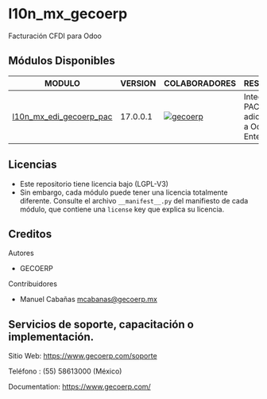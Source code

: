 # l10n_mx_gecoerp
Facturación CFDI para Odoo

[//]: # (addons)

## Módulos Disponibles
| MODULO | VERSION | COLABORADORES | RESUMEN | LICENCIA |
| ------ | ------ | ------ | ------ | ------ |
| [l10n_mx_edi_gecoerp_pac](l10n_mx_edi_gecoerp_pac/) | 17.0.0.1 | [![gecoerp](https://github.com/gecoerp.png?size=30px)](https://github.com/gecoerp) | Integra un PAC adicional a Odoo Enterprice | [OPL-1](https://www.gnu.org/licenses/license-list.html#OpenContentL) |

[//]: # (end addons)


## Licencias
* Este repositorio tiene licencia bajo (LGPL-V3)
* Sin embargo, cada módulo puede tener una licencia totalmente diferente. Consulte el archivo `__manifest__.py` del manifiesto de cada módulo, que contiene una `license` key que explica su licencia.

## Creditos

Autores

* GECOERP

Contribuidores

* Manuel Cabañas <mcabanas@gecoerp.mx>

## Servicios de soporte, capacitación o implementación.
Sitio Web: https://www.gecoerp.com/soporte

Teléfono : (55) 58613000 (México)

Documentation: https://www.gecoerp.com/

